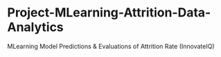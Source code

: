 # Project-MLearning-Attrition-Data-Analytics
MLearning Model Predictions &amp; Evaluations of Attrition Rate (InnovateIQ)
